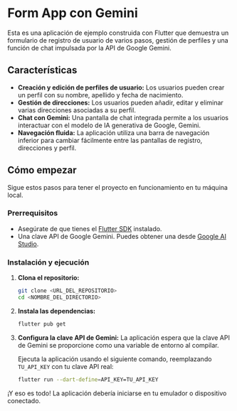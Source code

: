 # Form App con Gemini

Esta es una aplicación de ejemplo construida con Flutter que demuestra un formulario de registro de usuario de varios pasos, gestión de perfiles y una función de chat impulsada por la API de Google Gemini.

## Características

- **Creación y edición de perfiles de usuario:** Los usuarios pueden crear un perfil con su nombre, apellido y fecha de nacimiento.
- **Gestión de direcciones:** Los usuarios pueden añadir, editar y eliminar varias direcciones asociadas a su perfil.
- **Chat con Gemini:** Una pantalla de chat integrada permite a los usuarios interactuar con el modelo de IA generativa de Google, Gemini.
- **Navegación fluida:** La aplicación utiliza una barra de navegación inferior para cambiar fácilmente entre las pantallas de registro, direcciones y perfil.

## Cómo empezar

Sigue estos pasos para tener el proyecto en funcionamiento en tu máquina local.

### Prerrequisitos

- Asegúrate de que tienes el [Flutter SDK](https://flutter.dev/docs/get-started/install) instalado.
- Una clave API de Google Gemini. Puedes obtener una desde [Google AI Studio](https://makersuite.google.com/).

### Instalación y ejecución

1. **Clona el repositorio:**
   ```bash
   git clone <URL_DEL_REPOSITORIO>
   cd <NOMBRE_DEL_DIRECTORIO>
   ```

2. **Instala las dependencias:**
   ```bash
   flutter pub get
   ```

3. **Configura la clave API de Gemini:**
   La aplicación espera que la clave API de Gemini se proporcione como una variable de entorno al compilar.

   Ejecuta la aplicación usando el siguiente comando, reemplazando `TU_API_KEY` con tu clave API real:
   ```bash
   flutter run --dart-define=API_KEY=TU_API_KEY
   ```

¡Y eso es todo! La aplicación debería iniciarse en tu emulador o dispositivo conectado.
